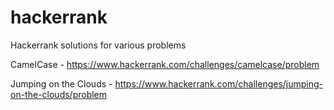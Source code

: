 # hackerrank
Hackerrank solutions for various problems

CamelCase -
https://www.hackerrank.com/challenges/camelcase/problem

Jumping on the Clouds - 
https://www.hackerrank.com/challenges/jumping-on-the-clouds/problem
